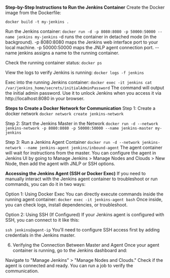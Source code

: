 **Step-by-Step Instructions to Run the Jenkins Container**
Create the Docker image from the Dockerfile:

`docker build -t my-jenkins . `

Run the Jenkins container:
`docker run -d -p 8080:8080 -p 50000:50000 --name jenkins my-jenkins`
-d runs the container in detached mode (in the background).
-p 8080:8080 maps the Jenkins web interface port to your local machine.
-p 50000:50000 maps the JNLP agent connection port.
--name jenkins assigns a name to the running container.


Check the running container status:
`docker ps`

View the logs to verify Jenkins is running:
`docker logs -f jenkins`


Exec into the running Jenkins container:
`docker exec -it jenkins cat /var/jenkins_home/secrets/initialAdminPassword`
The command will output the initial admin password. Use it to unlock Jenkins when you access it via http://localhost:8080 in your browser.

**Steps to Create a Docker Network for Communication**
Step 1: Create a docker network
`docker network create jenkins-network`

Step 2: Start the Jenkins Master in the Network
`docker run -d --network jenkins-network -p 8080:8080 -p 50000:50000 --name jenkins-master my-jenkins`

Step 3: Run a Jenkins Agent Container
`docker run -d --network jenkins-network --name jenkins-agent jenkins/inbound-agent`
The agent container will wait for instructions from the master.
You can configure the agent in Jenkins UI by going to Manage Jenkins > Manage Nodes and Clouds > New Node, then add the agent with JNLP or SSH options.


**Accessing the Jenkins Agent (SSH or Docker Exec)**
If you need to manually interact with the Jenkins agent container to troubleshoot or run commands, you can do it in two ways:

Option 1: Using Docker Exec
You can directly execute commands inside the running agent container:
`docker exec -it jenkins-agent bash`
Once inside, you can check logs, install dependencies, or troubleshoot.

Option 2: Using SSH (If Configured)
If your Jenkins agent is configured with SSH, you can connect to it like this:

`ssh jenkins@agent-ip`
You'll need to configure SSH access first by adding credentials in the Jenkins master.

6. Verifying the Connection Between Master and Agent
Once your agent container is running, go to the Jenkins dashboard and:

Navigate to "Manage Jenkins" > "Manage Nodes and Clouds."
Check if the agent is connected and ready.
You can run a job to verify the communication.
